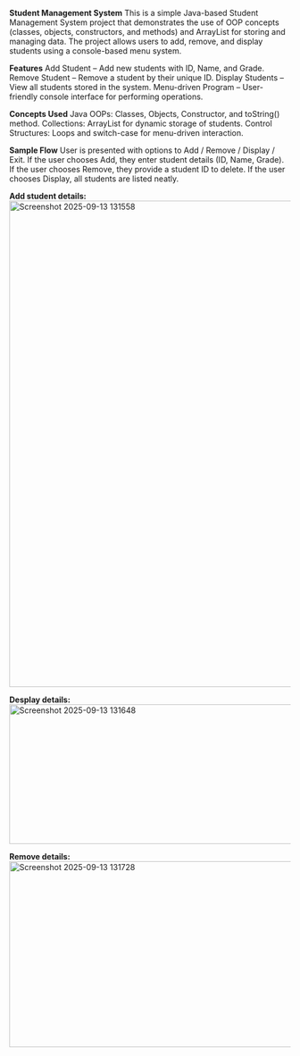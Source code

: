 **Student Management System**
This is a simple Java-based Student Management System project that demonstrates the use of OOP concepts (classes, objects, constructors, and methods) and ArrayList for storing and managing data. The project allows users to add, remove, and display students using a console-based menu system.

**Features**
Add Student – Add new students with ID, Name, and Grade.
Remove Student – Remove a student by their unique ID.
Display Students – View all students stored in the system.
Menu-driven Program – User-friendly console interface for performing operations.

**Concepts Used**
Java OOPs: Classes, Objects, Constructor, and toString() method.
Collections: ArrayList for dynamic storage of students.
Control Structures: Loops and switch-case for menu-driven interaction.

**Sample Flow**
User is presented with options to Add / Remove / Display / Exit.
If the user chooses Add, they enter student details (ID, Name, Grade).
If the user chooses Remove, they provide a student ID to delete.
If the user chooses Display, all students are listed neatly.

**Add student details:**
<img width="1788" height="871" alt="Screenshot 2025-09-13 131558" src="https://github.com/user-attachments/assets/d3736b64-28b0-45cf-a9f1-8f8761b2b425" />

**Desplay details:**
<img width="837" height="250" alt="Screenshot 2025-09-13 131648" src="https://github.com/user-attachments/assets/02749c47-2a4c-476c-817a-564ecc10e892" />

**Remove details:**
<img width="877" height="333" alt="Screenshot 2025-09-13 131728" src="https://github.com/user-attachments/assets/b21efc35-c523-431c-a46a-e82e97a43d96" />

